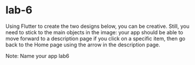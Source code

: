 # lab-6

Using Flutter to create the two designs below, you can be creative. Still, you need to stick to the main objects in the image: your app should be able to move forward to a description page if you click on a specific item, then go back to the Home page using the arrow in the description page.

Note: Name your app lab6

